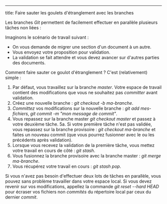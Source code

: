 ---
title: Faire sauter les goulets d\'étranglement avec les branches

Les branches *Git* permettent de facilement effectuer en parallèle
plusieurs tâches non liées :

Imaginons le scénario de travail suivant :

-   On vous demande de migrer une section d\'un document à un autre.
-   Vous envoyez votre proposition pour validation.
-   La validation se fait attendre et vous devez avancer sur d\'autres
    parties des documents.

Comment faire sauter ce goulot d\'étranglement ? C\'est (relativement)
simple :

1.  Par défaut, vous travaillez sur la branche *master*. Votre espace de
    travail contient des modifications que vous ne souhaitez pas
    *committer* avant validation.
2.  Créez une nouvelle branche : *git checkout -b ma-branche*.
3.  *Committez* vos modifications sur la nouvelle branche : *git add
    mes-fichiers*, *git commit -m \"mon message de commit\"*.
4.  Vous repassez sur la branche master *git checkout master* et passez
    à votre deuxième tâche. 5a. Si votre première tâche n\'est pas
    validée, vous repassez sur la branche provisoire : *git checkout
    ma-branche* et faites un nouveau commit (que vous pourrez fusionner
    avec le ou les précédents après validation).
5.  Lorsque vous recevez la validation de la première tâche, vous mettez
    votre travail en cours de côté : *git stash*.
6.  Vous fusionnez la branche provisoire avec la branche master : *git
    merge ma-branche*.
7.  Vous récupérez votre travail en cours : *git stash pop*.

Si vous n\'avez pas besoin d\'effectuer deux lots de tâches en
parallèle, vous pouvez sans problème travailler dans votre espace local.
Si vous devez revenir sur vos modifications, appellez la commande *git
reset \--hard HEAD* pour écraser vos fichiers non *commités* du
répertoire local par ceux du dernier *commit*.
